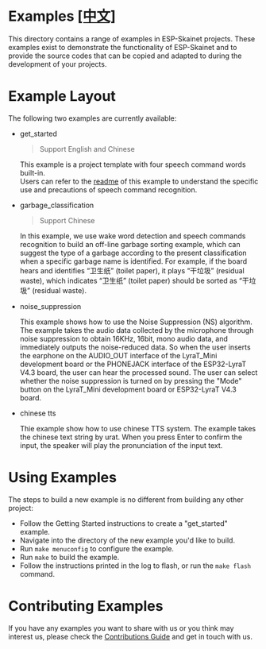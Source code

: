 # Examples [[中文]](./README_cn.md)

This directory contains a range of examples in ESP-Skainet projects. These examples exist to demonstrate the functionality of ESP-Skainet and to provide the source codes that can be copied and adapted to during the development of your projects.

# Example Layout

The following two examples are currently available:

- get_started

  > Support English and Chinese

  This example is a project template with four speech command words built-in.  
 Users can refer to the [readme](./get_started/README.md) of this example to understand the specific use and precautions of speech command recognition.

- garbage_classification
 
  > Support Chinese

  In this example, we use wake word detection and speech commands recognition to build an off-line garbage sorting example, which can suggest the type of a garbage according to the present classification when a specific garbage name is identified. For example, if the board hears and identifies “卫生纸” (toilet paper), it plays “干垃圾” (residual waste), which indicates “卫生纸” (toilet paper) should be sorted as “干垃圾” (residual waste).

- noise_suppression  

  This example shows how to use the Noise Suppression (NS) algorithm. The example takes the audio data collected by the microphone through noise suppression to obtain 16KHz, 16bit, mono audio data, and immediately outputs the     noise-reduced data. So when the user inserts the earphone on the AUDIO_OUT interface of the LyraT_Mini development board or the PHONEJACK interface of the ESP32-LyraT V4.3 board, the user can hear the processed sound. The user can select whether the noise suppression is turned on by pressing the "Mode" button on the LyraT_Mini development board or ESP32-LyraT V4.3 board.

- chinese tts

  Thie example show how to use chinese TTS system. The example takes the chinese text string by urat. When you press Enter to confirm the input, the speaker will play the pronunciation of the input text.

# Using Examples

The steps to build a new example is no different from building any other project:

* Follow the Getting Started instructions to create a "get_started" example.
* Navigate into the directory of the new example you'd like to build.
* Run `make menuconfig` to configure the example.
* Run `make` to build the example.
* Follow the instructions printed in the log to flash, or run the `make flash` command.

# Contributing Examples

If you have any examples you want to share with us or you think may interest us, please check the [Contributions Guide](https://esp-idf.readthedocs.io/en/latest/contribute/index.html) and get in touch with us.